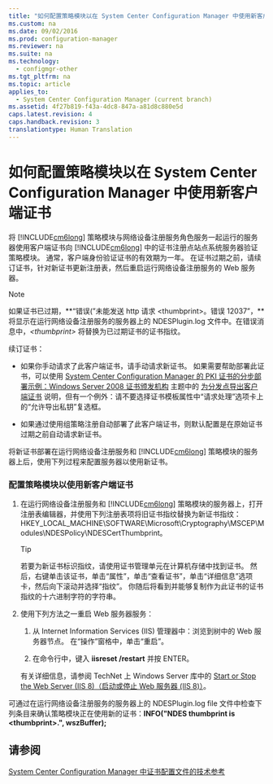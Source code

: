 ```yaml
---
title: "如何配置策略模块以在 System Center Configuration Manager 中使用新客户端证书"
ms.custom: na
ms.date: 09/02/2016
ms.prod: configuration-manager
ms.reviewer: na
ms.suite: na
ms.technology: 
  - configmgr-other
ms.tgt_pltfrm: na
ms.topic: article
applies_to: 
  - System Center Configuration Manager (current branch)
ms.assetid: 4f27b819-f43a-4dc8-847a-a81d8c880e5d
caps.latest.revision: 4
caps.handback.revision: 3
translationtype: Human Translation
---
```

# 如何配置策略模块以在 System Center Configuration Manager 中使用新客户端证书
将 [!INCLUDE[cm6long](../LocTest/includes/cm6long_md.md)] 策略模块与网络设备注册服务角色服务一起运行的服务器使用客户端证书向 [!INCLUDE[cm6long](../LocTest/includes/cm6long_md.md)] 中的证书注册点站点系统服务器验证策略模块。 通常，客户端身份验证证书的有效期为一年。 在证书过期之前，请续订证书，针对新证书更新注册表，然后重启运行网络设备注册服务的 Web 服务器。  
  
> [!NOTE]  
>  如果证书已过期，**“错误\(”未能发送 http 请求 \<thumbprint\>。错误 12037”，**将显示在运行网络设备注册服务的服务器上的 NDESPlugin.log 文件中。在错误消息中，*\<thumbprint\>* 将替换为已过期证书的证书指纹。  
  
 续订证书：  
  
-   如果你手动请求了此客户端证书，请手动请求新证书。 如果需要帮助部署此证书，可以使用 [System Center Configuration Manager 的 PKI 证书的分步部署示例：Windows Server 2008 证书颁发机构](../Topic/Step-by-step%20example%20deployment%20of%20the%20PKI%20certificates%20for%20System%20Center%20Configuration%20Manager:%20Windows%20Server%202008%20Certification%20Authority.md) 主题中的 [为分发点导出客户端证书](../Topic/Step-by-step%20example%20deployment%20of%20the%20PKI%20certificates%20for%20System%20Center%20Configuration%20Manager:%20Windows%20Server%202008%20Certification%20Authority.md#BKMK_exportclientdistributionpoint22008) 说明，但有一个例外：请不要选择证书模板属性中“请求处理”选项卡上的“允许导出私钥”复选框。  
  
-   如果通过使用组策略注册自动部署了此客户端证书，则默认配置是在原始证书过期之前自动请求新证书。  
  
 将新证书部署在运行网络设备注册服务和 [!INCLUDE[cm6long](../LocTest/includes/cm6long_md.md)] 策略模块的服务器上后，使用下列过程来配置服务器以使用新证书。  
  
### 配置策略模块以使用新客户端证书  
  
1.  在运行网络设备注册服务和 [!INCLUDE[cm6long](../LocTest/includes/cm6long_md.md)] 策略模块的服务器上，打开注册表编辑器，并使用下列注册表项将旧证书指纹替换为新证书指纹：HKEY\_LOCAL\_MACHINE\\SOFTWARE\\Microsoft\\Cryptography\\MSCEP\\Modules\\NDESPolicy\\NDESCertThumbprint。  
  
    > [!TIP]  
    >  若要为新证书标识指纹，请使用证书管理单元在计算机存储中找到证书。 然后，右键单击该证书，单击“属性”，单击“查看证书”，单击“详细信息”选项卡，然后向下滚动并选择“指纹”。 你随后将看到并能够复制作为此证书的证书指纹的十六进制字符的字符串。  
  
2.  使用下列方法之一重启 Web 服务器服务：  
  
    1.  从 Internet Information Services \(IIS\) 管理器中：浏览到树中的 Web 服务器节点。 在“操作”窗格中，单击“重启”。  
  
    2.  在命令行中，键入 **iisreset \/restart** 并按 ENTER。  
  
     有关详细信息，请参阅 TechNet 上 Windows Server 库中的 [Start or Stop the Web Server \(IIS 8\)（启动或停止 Web 服务器 \(IIS 8\)）](http://go.microsoft.com/fwlink/p/?LinkId=320507)。  
  
 可通过在运行网络设备注册服务的服务器上的 NDESPlugin.log file 文件中检查下列条目来确认策略模块正在使用新的证书：**INFO\("NDES thumbprint is \<thumbprint\>.", wszBuffer\);**  
  
## 请参阅  
 [System Center Configuration Manager 中证书配置文件的技术参考](../LocTest/Certificate-profiles-technical-reference-for-System-Center-Configuration-Manager.md)